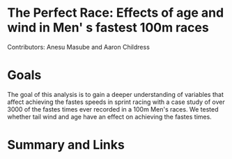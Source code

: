 # The Perfect Race: Effects of age and wind in Men' s fastest 100m races

Contributors: Anesu Masube and Aaron Childress

# Goals

The goal of this analysis is to gain a deeper understanding of variables that affect achieving the fastes speeds in sprint racing with a case study of over 3000 of the fastes times ever recorded in a 100m Men's races. We tested whether tail wind and age have an effect on achieving the fastes times.

# Summary and Links
